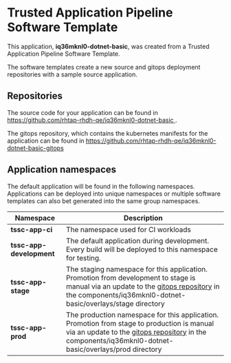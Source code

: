 # Trusted Application Pipeline Software Template

This application, **iq36mknl0-dotnet-basic**, was created from a Trusted Application Pipeline Software Template.

The software templates create a new source and gitops deployment repositories with a sample source application. 

## Repositories

The source code for your application can be found in [https://github.com/rhtap-rhdh-qe/iq36mknl0-dotnet-basic ](https://github.com/rhtap-rhdh-qe/iq36mknl0-dotnet-basic ).
 
The gitops repository, which contains the kubernetes manifests for the application can be found in 
[https://github.com/rhtap-rhdh-qe/iq36mknl0-dotnet-basic-gitops ](https://github.com/rhtap-rhdh-qe/iq36mknl0-dotnet-basic-gitops ) 

## Application namespaces 

The default application will be found in the following namespaces. Applications can be deployed into unique namespaces or multiple software templates can also bet generated into the same group namespaces.  

|  Namespace   |  Description   |  
| -------- | -------- |
| **tssc-app-ci** | The namespace used for CI workloads |
| **tssc-app-development** | The default application during development. Every build will be deployed to this namespace for testing. |
| **tssc-app-stage** | The staging namespace for this application. Promotion from development to stage is manual via an update to the [gitops repository](https://github.com/rhtap-rhdh-qe/iq36mknl0-dotnet-basic-gitops ) in the components/iq36mknl0-dotnet-basic/overlays/stage directory |
| **tssc-app-prod** | The production namespace for this application. Promotion from stage to production is manual via an update to the [gitops repository](https://github.com/rhtap-rhdh-qe/iq36mknl0-dotnet-basic-gitops ) in the components/iq36mknl0-dotnet-basic/overlays/prod directory |